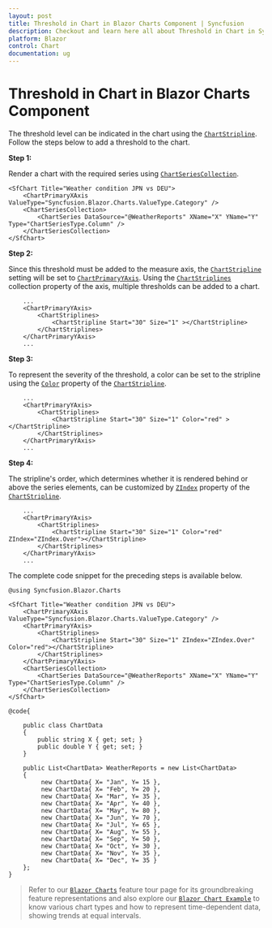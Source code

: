 ```yaml
---
layout: post
title: Threshold in Chart in Blazor Charts Component | Syncfusion
description: Checkout and learn here all about Threshold in Chart in Syncfusion Blazor Charts component and more.
platform: Blazor
control: Chart
documentation: ug
---
```


<!-- markdownlint-disable MD036 -->

# Threshold in Chart in Blazor Charts Component

The threshold level can be indicated in the chart using the [`ChartStripline`](https://help.syncfusion.com/cr/blazor/Syncfusion.Blazor.Charts.ChartStripline.html). Follow the steps below to add a threshold to the chart.

**Step 1:**

Render a chart with the required series using [`ChartSeriesCollection`](https://help.syncfusion.com/cr/blazor/Syncfusion.Blazor.Charts.ChartSeriesCollection.html).

```razor
<SfChart Title="Weather condition JPN vs DEU">
    <ChartPrimaryXAxis ValueType="Syncfusion.Blazor.Charts.ValueType.Category" />
    <ChartSeriesCollection>
        <ChartSeries DataSource="@WeatherReports" XName="X" YName="Y" Type="ChartSeriesType.Column" />
    </ChartSeriesCollection>
</SfChart>
```

**Step 2:**

Since this threshold must be added to the measure axis, the [`ChartStripline`](https://help.syncfusion.com/cr/blazor/Syncfusion.Blazor.Charts.ChartStripline.html) setting will be set to [`ChartPrimaryYAxis`](https://help.syncfusion.com/cr/blazor/Syncfusion.Blazor.Charts.ChartPrimaryYAxis.html#properties).
Using the [`ChartStriplines`](https://help.syncfusion.com/cr/blazor/Syncfusion.Blazor.Charts.ChartStriplines.html) collection property of the axis, multiple thresholds can be added to a chart.

```razor
    ...
    <ChartPrimaryYAxis>
        <ChartStriplines>
            <ChartStripline Start="30" Size="1" ></ChartStripline>
        </ChartStriplines>
    </ChartPrimaryYAxis>
    ... 
```

**Step 3:**

To represent the severity of the threshold, a color can be set to the stripline using the [`Color`](https://help.syncfusion.com/cr/blazor/Syncfusion.Blazor.Charts.ChartCommonStripLines.html#Syncfusion_Blazor_Charts_ChartCommonStripLines_Color) property of the [`ChartStripline`](https://help.syncfusion.com/cr/blazor/Syncfusion.Blazor.Charts.ChartStripline.html). 

```razor
    ...
    <ChartPrimaryYAxis>
        <ChartStriplines>
            <ChartStripline Start="30" Size="1" Color="red" ></ChartStripline>
        </ChartStriplines>
    </ChartPrimaryYAxis>
    ... 
```

**Step 4:**

The stripline's order, which determines whether it is rendered behind or above the series elements, can be customized by [`ZIndex`](https://help.syncfusion.com/cr/blazor/Syncfusion.Blazor.Charts.ChartCommonStripLines.html#Syncfusion_Blazor_Charts_ChartCommonStripLines_ZIndex) property of the [`ChartStripline`](https://help.syncfusion.com/cr/blazor/Syncfusion.Blazor.Charts.ChartStripline.html). 

```razor
    ...
    <ChartPrimaryYAxis>
        <ChartStriplines>
            <ChartStripline Start="30" Size="1" Color="red" ZIndex="ZIndex.Over"></ChartStripline>
        </ChartStriplines>
    </ChartPrimaryYAxis>
    ... 
```

The complete code snippet for the preceding steps is available below.

```razor
@using Syncfusion.Blazor.Charts

<SfChart Title="Weather condition JPN vs DEU">
    <ChartPrimaryXAxis ValueType="Syncfusion.Blazor.Charts.ValueType.Category" />
    <ChartPrimaryYAxis>
        <ChartStriplines>
            <ChartStripline Start="30" Size="1" ZIndex="ZIndex.Over" Color="red"></ChartStripline>
        </ChartStriplines>
    </ChartPrimaryYAxis>
    <ChartSeriesCollection>
        <ChartSeries DataSource="@WeatherReports" XName="X" YName="Y" Type="ChartSeriesType.Column" />
    </ChartSeriesCollection>
</SfChart>

@code{

    public class ChartData
    {
        public string X { get; set; }
        public double Y { get; set; }
    }

    public List<ChartData> WeatherReports = new List<ChartData>
    {
         new ChartData{ X= "Jan", Y= 15 },
         new ChartData{ X= "Feb", Y= 20 },
         new ChartData{ X= "Mar", Y= 35 },
         new ChartData{ X= "Apr", Y= 40 },
         new ChartData{ X= "May", Y= 80 },
         new ChartData{ X= "Jun", Y= 70 },
         new ChartData{ X= "Jul", Y= 65 },
         new ChartData{ X= "Aug", Y= 55 },
         new ChartData{ X= "Sep", Y= 50 },
         new ChartData{ X= "Oct", Y= 30 },
         new ChartData{ X= "Nov", Y= 35 },
         new ChartData{ X= "Dec", Y= 35 }
    };
}
```

> Refer to our [`Blazor Charts`](https://www.syncfusion.com/blazor-components/blazor-charts) feature tour page for its groundbreaking feature representations and also explore our [`Blazor Chart Example`](https://blazor.syncfusion.com/demos/chart/line?theme=bootstrap4) to know various chart types and how to represent time-dependent data, showing trends at equal intervals.